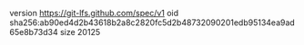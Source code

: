 version https://git-lfs.github.com/spec/v1
oid sha256:ab90ed4d2b43618b2a8c2820fc5d2b48732090201edb95134ea9ad65e8b73d34
size 20125
